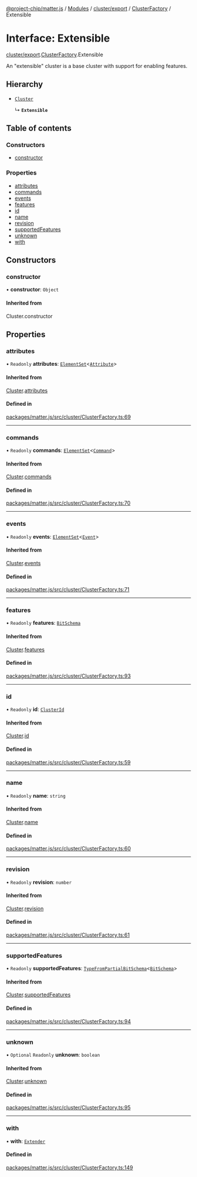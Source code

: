 [@project-chip/matter.js](../README.md) / [Modules](../modules.md) / [cluster/export](../modules/cluster_export.md) / [ClusterFactory](../modules/cluster_export.ClusterFactory.md) / Extensible

# Interface: Extensible

[cluster/export](../modules/cluster_export.md).[ClusterFactory](../modules/cluster_export.ClusterFactory.md).Extensible

An "extensible" cluster is a base cluster with support for enabling
features.

## Hierarchy

- [`Cluster`](cluster_export.ClusterFactory.Cluster.md)

  ↳ **`Extensible`**

## Table of contents

### Constructors

- [constructor](cluster_export.ClusterFactory.Extensible.md#constructor)

### Properties

- [attributes](cluster_export.ClusterFactory.Extensible.md#attributes)
- [commands](cluster_export.ClusterFactory.Extensible.md#commands)
- [events](cluster_export.ClusterFactory.Extensible.md#events)
- [features](cluster_export.ClusterFactory.Extensible.md#features)
- [id](cluster_export.ClusterFactory.Extensible.md#id)
- [name](cluster_export.ClusterFactory.Extensible.md#name)
- [revision](cluster_export.ClusterFactory.Extensible.md#revision)
- [supportedFeatures](cluster_export.ClusterFactory.Extensible.md#supportedfeatures)
- [unknown](cluster_export.ClusterFactory.Extensible.md#unknown)
- [with](cluster_export.ClusterFactory.Extensible.md#with)

## Constructors

### constructor

• **constructor**: `Object`

#### Inherited from

Cluster.constructor

## Properties

### attributes

• `Readonly` **attributes**: [`ElementSet`](../modules/cluster_export.ClusterFactory.md#elementset)<[`Attribute`](../modules/cluster_export.ClusterFactory.md#attribute)\>

#### Inherited from

[Cluster](cluster_export.ClusterFactory.Cluster.md).[attributes](cluster_export.ClusterFactory.Cluster.md#attributes)

#### Defined in

[packages/matter.js/src/cluster/ClusterFactory.ts:69](https://github.com/project-chip/matter.js/blob/b7330d72/packages/matter.js/src/cluster/ClusterFactory.ts#L69)

___

### commands

• `Readonly` **commands**: [`ElementSet`](../modules/cluster_export.ClusterFactory.md#elementset)<[`Command`](../modules/cluster_export.ClusterFactory.md#command)\>

#### Inherited from

[Cluster](cluster_export.ClusterFactory.Cluster.md).[commands](cluster_export.ClusterFactory.Cluster.md#commands)

#### Defined in

[packages/matter.js/src/cluster/ClusterFactory.ts:70](https://github.com/project-chip/matter.js/blob/b7330d72/packages/matter.js/src/cluster/ClusterFactory.ts#L70)

___

### events

• `Readonly` **events**: [`ElementSet`](../modules/cluster_export.ClusterFactory.md#elementset)<[`Event`](../modules/cluster_export.ClusterFactory.md#event)\>

#### Inherited from

[Cluster](cluster_export.ClusterFactory.Cluster.md).[events](cluster_export.ClusterFactory.Cluster.md#events)

#### Defined in

[packages/matter.js/src/cluster/ClusterFactory.ts:71](https://github.com/project-chip/matter.js/blob/b7330d72/packages/matter.js/src/cluster/ClusterFactory.ts#L71)

___

### features

• `Readonly` **features**: [`BitSchema`](../modules/schema_export.md#bitschema)

#### Inherited from

[Cluster](cluster_export.ClusterFactory.Cluster.md).[features](cluster_export.ClusterFactory.Cluster.md#features)

#### Defined in

[packages/matter.js/src/cluster/ClusterFactory.ts:93](https://github.com/project-chip/matter.js/blob/b7330d72/packages/matter.js/src/cluster/ClusterFactory.ts#L93)

___

### id

• `Readonly` **id**: [`ClusterId`](../modules/datatype_export.md#clusterid)

#### Inherited from

[Cluster](cluster_export.ClusterFactory.Cluster.md).[id](cluster_export.ClusterFactory.Cluster.md#id)

#### Defined in

[packages/matter.js/src/cluster/ClusterFactory.ts:59](https://github.com/project-chip/matter.js/blob/b7330d72/packages/matter.js/src/cluster/ClusterFactory.ts#L59)

___

### name

• `Readonly` **name**: `string`

#### Inherited from

[Cluster](cluster_export.ClusterFactory.Cluster.md).[name](cluster_export.ClusterFactory.Cluster.md#name)

#### Defined in

[packages/matter.js/src/cluster/ClusterFactory.ts:60](https://github.com/project-chip/matter.js/blob/b7330d72/packages/matter.js/src/cluster/ClusterFactory.ts#L60)

___

### revision

• `Readonly` **revision**: `number`

#### Inherited from

[Cluster](cluster_export.ClusterFactory.Cluster.md).[revision](cluster_export.ClusterFactory.Cluster.md#revision)

#### Defined in

[packages/matter.js/src/cluster/ClusterFactory.ts:61](https://github.com/project-chip/matter.js/blob/b7330d72/packages/matter.js/src/cluster/ClusterFactory.ts#L61)

___

### supportedFeatures

• `Readonly` **supportedFeatures**: [`TypeFromPartialBitSchema`](../modules/schema_export.md#typefrompartialbitschema)<[`BitSchema`](../modules/schema_export.md#bitschema)\>

#### Inherited from

[Cluster](cluster_export.ClusterFactory.Cluster.md).[supportedFeatures](cluster_export.ClusterFactory.Cluster.md#supportedfeatures)

#### Defined in

[packages/matter.js/src/cluster/ClusterFactory.ts:94](https://github.com/project-chip/matter.js/blob/b7330d72/packages/matter.js/src/cluster/ClusterFactory.ts#L94)

___

### unknown

• `Optional` `Readonly` **unknown**: `boolean`

#### Inherited from

[Cluster](cluster_export.ClusterFactory.Cluster.md).[unknown](cluster_export.ClusterFactory.Cluster.md#unknown)

#### Defined in

[packages/matter.js/src/cluster/ClusterFactory.ts:95](https://github.com/project-chip/matter.js/blob/b7330d72/packages/matter.js/src/cluster/ClusterFactory.ts#L95)

___

### with

• **with**: [`Extender`](../modules/cluster_export.ClusterFactory.md#extender)

#### Defined in

[packages/matter.js/src/cluster/ClusterFactory.ts:149](https://github.com/project-chip/matter.js/blob/b7330d72/packages/matter.js/src/cluster/ClusterFactory.ts#L149)
